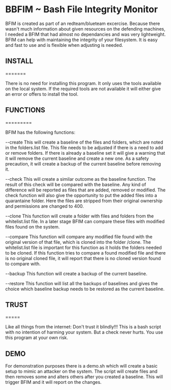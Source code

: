 # BBFIM ~ Bash File Integrity Monitor

BFIM is created as part of an redteam/blueteam excercise.
Because there wasn't much information about given resources on the defending machines, 
I needed a BFIM that had almost no dependancies and was very lightweight.
BFIM can help with maintaining the integrity of your filesystem.
It is easy and fast to use and is flexible when adjusting is needed.

## INSTALL
=======

There is no need for installing this program.
It only uses the tools available on the local system.
If the required tools are not available it will either give an error or 
offers to install the tool.

## FUNCTIONS
=========

BFIM has the following functions:

--create
This will create a baseline of the files and folders, which are noted in the folders.list file.
This file needs to be adjusted if there is a need to add or remove folders.
If there is already a baseline set it will give a warning that it will remove the current
baseline and create a new one. 
As a safety precaution, it will create a backup of the current baseline before removing it.

--check
This will create a similar outcome as the baseline function.
The result of this check will be compared with the baseline.
Any kind of difference will be reported as files that are added, removed or modified.
The check function will also give the opportunity to put the added files into a quarantaine folder.
Here the files are stripped from their original ownership and permissions are changed to 400.

--clone
This function will create a folder with files and folders from the whitelist.list file.
In a later stage BFIM can compare these files with modified files found on the system.

--compare
This function will compare any modified file found with the original version of that file, 
which is cloned into the folder <fim folder>/clone.
The whitelist.list file is important for this function as it holds the folders needed to be cloned.
If this function tries to compare a found modified file and there is no original cloned file,
it will report that there is no cloned version found to compare with.

--backup
This function will create a backup of the current baseline.

--restore
This function will list all the backups of baselines and gives the choice which baseline backup needs 
to be restored as the current baseline.


## TRUST
=====

Like all things from the internet: Don't trust it blindly!!!
This is a bash script with no intention of harming your system.
But a check never hurts. You use this program at your own risk.

## DEMO
For demonstration purposes there is a demo.sh which will create a basic setup to mimic an attacker on the system.
The script will create files and then removes some and alters others after you created a baseline.
This will trigger BFIM and it will report on the changes.
